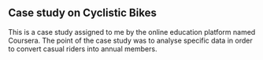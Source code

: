 ## Case study on Cyclistic Bikes
This is a case study assigned to me by the online education platform named Coursera. The point of the case study was to analyse specific data in order to convert casual riders into annual members.
